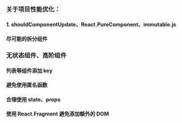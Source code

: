 ### 关于项目性能优化：

#### 1. shouldComponentUpdate、React.PureComponent、immutable.js

#### 尽可能的拆分组件

### 无状态组件、高阶组件

#### 列表等组件添加 key

#### 避免使用匿名函数

#### 合理使用 state、props

#### 使用 React.Fragment 避免添加额外的 DOM
